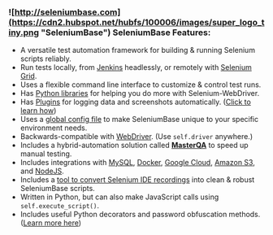 <a id="feature_list"></a>
### ![http://seleniumbase.com](https://cdn2.hubspot.net/hubfs/100006/images/super_logo_tiny.png "SeleniumBase") **SeleniumBase Features:**
* A versatile test automation framework for building & running Selenium scripts reliably.
* Run tests locally, from [Jenkins](https://jenkins.io/) headlessly, or remotely with [Selenium Grid](https://github.com/seleniumbase/SeleniumBase/tree/master/integrations/selenium_grid).
* Uses a flexible command line interface to customize & control test runs.
* Has [Python libraries](https://github.com/seleniumbase/SeleniumBase/tree/master/seleniumbase) for helping you do more with Selenium-WebDriver.
* Has [Plugins](https://github.com/seleniumbase/SeleniumBase/tree/master/seleniumbase/plugins) for logging data and screenshots automatically. ([Click to learn how](https://github.com/seleniumbase/SeleniumBase/blob/master/examples/example_logs/ReadMe.md))
* Uses a [global config file](https://github.com/seleniumbase/SeleniumBase/blob/master/seleniumbase/config/settings.py) to make SeleniumBase unique to your specific environment needs.
* Backwards-compatible with [WebDriver](http://www.seleniumhq.org/projects/webdriver/). (Use ``self.driver`` anywhere.)
* Includes a hybrid-automation solution called **[MasterQA](https://github.com/seleniumbase/SeleniumBase/blob/master/seleniumbase/masterqa/ReadMe.md)** to speed up manual testing.
* Includes integrations with [MySQL](https://github.com/seleniumbase/SeleniumBase/blob/master/seleniumbase/core/testcase_manager.py), [Docker](https://github.com/seleniumbase/SeleniumBase/blob/master/integrations/docker/ReadMe.md), [Google Cloud](https://github.com/seleniumbase/SeleniumBase/tree/master/integrations/google_cloud/ReadMe.md), [Amazon S3](https://github.com/seleniumbase/SeleniumBase/blob/master/seleniumbase/plugins/s3_logging_plugin.py), and [NodeJS](https://github.com/seleniumbase/SeleniumBase/tree/master/integrations/node_js).
* Includes a [tool to convert Selenium IDE recordings](https://github.com/seleniumbase/SeleniumBase/tree/master/integrations/selenium_ide) into clean & robust SeleniumBase scripts.
* Written in Python, but can also make JavaScript calls using ``self.execute_script()``.
* Includes useful Python decorators and password obfuscation methods. ([Learn more here](https://github.com/seleniumbase/SeleniumBase/blob/master/seleniumbase/common/ReadMe.md))
